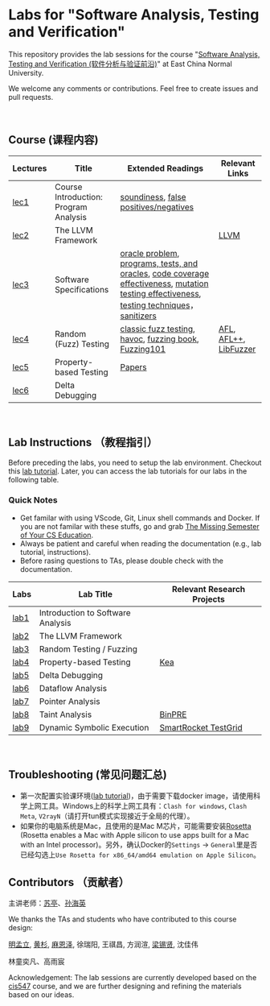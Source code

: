 # Labs for "Software Analysis, Testing and Verification"
This repository provides the lab sessions for the course "[Software Analysis, Testing and Verification (软件分析与验证前沿)](https://tingsu.github.io/files/courses/pa2024.html)" at East China Normal University.

We welcome any comments or contributions. Feel free to create issues and pull requests.

<br>

## Course (课程内容)

| Lectures                         |  Title                         |  Extended Readings                        |  Relevant Links                        |
|------------------------------|-----------------------------------|-----------------------------------|-----------------------------------|
| [lec1](https://tingsu.github.io/files/courses/slides/lec-1-course_introduction.pdf)      | Course Introduction: Program Analysis |  [soundiness](https://yanniss.github.io/Soundiness-CACM.pdf), [false positives/negatives](https://dl.acm.org/doi/10.1145/3660781)    |        |
| [lec2](https://tingsu.github.io/files/courses/slides/lec-2-llvm-framework-primer.pdf)       | The LLVM Framework   |      |   [LLVM](https://llvm.org/)   |
| [lec3](https://tingsu.github.io/files/courses/slides/lec-3-software_specifications_and_testing.pdf)       | Software Specifications          |  [oracle problem](https://ieeexplore.ieee.org/document/6963470), [programs, tests, and oracles](https://dl.acm.org/doi/10.1145/1985793.1985847), [code coverage effectiveness](https://dl.acm.org/doi/10.1145/2568225.2568271), [mutation testing effectiveness](https://dl.acm.org/doi/10.1145/2635868.2635929), [testing techniques](https://dl.acm.org/doi/10.1016/j.jss.2013.02.061)，[sanitizers](https://oaklandsok.github.io/papers/song2019.pdf)  |       |
| [lec4](https://tingsu.github.io/files/courses/slides/lec-4-random_fuzz_testing.pdf)       | Random (Fuzz) Testing | [classic fuzz testing](https://arxiv.org/pdf/2008.06537), [havoc](https://dl.acm.org/doi/abs/10.1145/3510003.3510174), [fuzzing book](https://www.fuzzingbook.org/), [Fuzzing101](https://github.com/antonio-morales/Fuzzing101)   |   [AFL](https://github.com/google/AFL), [AFL++](https://github.com/AFLplusplus/AFLplusplus), [LibFuzzer](https://llvm.org/docs/LibFuzzer.html)    | 
| [lec5](https://tingsu.github.io/files/courses/slides/lec-5-MT-and-PBT.pdf)       | Property-based Testing         |   [Papers](https://tingsu.github.io/files/courses/pa2022.html)   |      |
| [lec6](https://tingsu.github.io/files/courses/slides/lec-6_delta_debugging.pdf)       | Delta Debugging        |    |      |

<br>



## Lab Instructions （教程指引）

Before preceding the labs, you need to setup the lab environment. Checkout this [lab tutorial](lab_manual/course-vm.md). Later, you can access the lab tutorials for our labs in the following table.

### Quick Notes

- Get familar with using VScode, Git, Linux shell commands and Docker. If you are not familar with these stuffs, go and grab [The Missing Semester of Your CS Education](https://missing.csail.mit.edu/).
- Always be patient and careful when reading the documentation (e.g., lab tutorial, instructions). 
- Before rasing questions to TAs, please double check with the documentation. 


| Labs                         | Lab Title                         |  Relevant Research Projects                       |
|------------------------------|-----------------------------------|-----------------------------------|
| [lab1](lab_manual/lab1.md)       | Introduction to Software Analysis |                               |
| [lab2](lab_manual/lab2.md)       | The LLVM Framework                |                               |
| [lab3](lab_manual/lab3.md)       | Random Testing / Fuzzing          |                              |
| [lab4](lab_manual/lab3.md)       | Property-based Testing            |  [Kea](https://github.com/ecnusse/Kea) |
| [lab5](lab_manual/lab4.md)       | Delta Debugging                   |                               |
| [lab6](lab_manual/lab5.md)       | Dataflow Analysis                 |                               |
| [lab7](lab_manual/lab6.md)       | Pointer Analysis                  |                               |
| [lab8](lab_manual/lab7.md)       | Taint Analysis                    | [BinPRE](https://github.com/ecnusse/BinPRE)                              |
| [lab9](lab_manual/lab8.md)       | Dynamic Symbolic Execution        |  [SmartRocket TestGrid]()                             |

<br>




## Troubleshooting (常见问题汇总)

- 第一次配置实验课环境([lab tutorial](lab_manual/course-vm.md))，由于需要下载docker image，请使用科学上网工具。Windows上的科学上网工具有：`Clash for windows`, `Clash Meta`, `V2rayN`（请打开tun模式实现接近于全局的代理）。
- 如果你的电脑系统是Mac，且使用的是Mac M芯片，可能需要安装[Rosetta](https://support.apple.com/en-us/102527) (Rosetta enables a Mac with Apple silicon to use apps built for a Mac with an Intel processor)。另外，确认Docker的`Settings` -> `General`里是否已经勾选上`Use Rosetta for x86_64/amd64 emulation on Apple Silicon`。

## Contributors （贡献者）

主讲老师：[苏亭](http://tingsu.github.io/)、[孙海英](https://faculty.ecnu.edu.cn/_s43/shy/main.psp)

We thanks the TAs and students who have contributed to this course design:

<a href="https://ml-ming.dev/">明孟立</a>,
<a href="https://apochens.github.io/">黄杉</a>,
<a href="">麻恩泽</a>,
徐瑞阳,
王祺昌,
方润渲,
<a href="https://xixianliang.github.io/resume/">梁锡贤</a>,
沈佳伟

林童奕凡、高雨宸


Acknowledgement: The lab sessions are currently developed based on the [cis547](https://software-analysis-class.org) course, and we are further designing and refining the materials based on our ideas.
